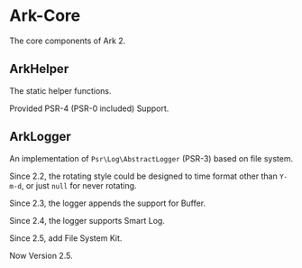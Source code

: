 # Ark-Core
The core components of Ark 2.

## ArkHelper

The static helper functions.

Provided PSR-4 (PSR-0 included) Support.

## ArkLogger

An implementation of `Psr\Log\AbstractLogger` (PSR-3) based on file system.

Since 2.2, the rotating style could be designed to time format other than `Y-m-d`, or just `null` for never rotating.

Since 2.3, the logger appends the support for Buffer. 

Since 2.4, the logger supports Smart Log.

Since 2.5, add File System Kit.

Now Version 2.5.
